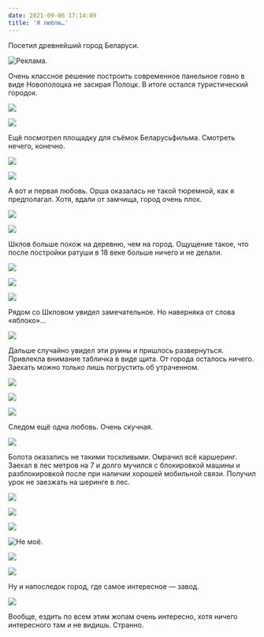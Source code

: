 ```yaml
---
date: 2021-09-06 17:14:09
title: 'Я люблю…'
---
```


Посетил древнейший город Беларуси.

![Реклама.](IMG_0982.JPG)

Очень классное решение построить современное панельное говно в виде Новополоцка не засирая Полоцк. В
итоге остался туристический городок.

![](IMG_0985.JPG)

![](IMG_0996.JPG)

Ещё посмотрел площадку для съёмок Беларусьфильма. Смотреть нечего, конечно.

![](IMG_1132.JPG)

![](IMG_1133.JPG)

А вот и первая любовь. Орша оказалась не такой тюремной, как я предполагал. Хотя, вдали от замчища,
город очень плох.

![](IMG_1199.JPG)

![](IMG_1200.JPG)

Шклов больше похож на деревню, чем на город. Ощущение такое, что после постройки ратуши в 18 веке
больше ничего и не делали.

![](IMG_1223.JPG)

![](IMG_1220.JPG)

![](IMG_1217.JPG)

Рядом со Шкловом увидел замечательное. Но наверняка от слова «яблоко»...

![](IMG_1233.JPG)

Дальше случайно увидел эти руины и пришлось развернуться. Привлекла внимание табличка в виде щита.
От города осталось ничего. Заехать можно только лишь погрустить об утраченном.

![](IMG_1262.JPG)

![](IMG_1260.JPG)

![](IMG_1280.JPG)

Следом ещё одна любовь. Очень скучная.

![](IMG_1284.JPG)

Болота оказались не такими тоскливыми. Омрачил всё каршеринг. Заехал в лес метров на 7 и долго
мучился с блокировкой машины и разблокировкой после при наличии хорошей мобильной связи. Получил
урок не заезжать на шеринге в лес.

![](IMG_1286.JPG)

![](IMG_1297.JPG)

![](IMG_1298.JPG)

![Не моё.](IMG_1302.JPG)

![](IMG_1303.JPG)

![](IMG_1305.JPG)

Ну и напоследок город, где самое интересное — завод.

![](IMG_1315.JPG)

Вообще, ездить по всем этим жопам очень интересно, хотя ничего интересного там и не видишь. Странно.
